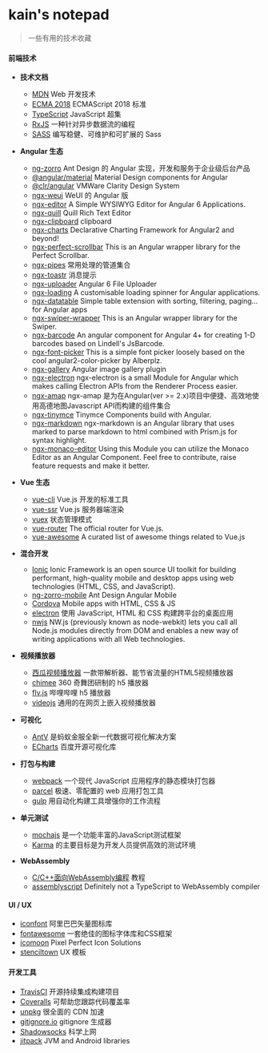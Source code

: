 # kain's notepad

> 一些有用的技术收藏

#### 前端技术

- **技术文档**
  - [MDN](https://developer.mozilla.org/zh-CN/docs/Web) Web 开发技术
  - [ECMA 2018](https://ecma262.docschina.org/) ECMAScript 2018 标准
  - [TypeScript](https://www.typescriptlang.org/) JavaScript 超集
  - [RxJS](https://rxjs.dev/) 一种针对异步数据流的编程
  - [SASS](https://sass-guidelin.es/zh/) 编写稳健、可维护和可扩展的 Sass

- **Angular 生态**
  - [ng-zorro](https://ng.ant.design/docs/introduce/zh) Ant Design 的 Angular 实现，开发和服务于企业级后台产品
  - [@angular/material](https://material.angular.io/) Material Design components for Angular
  - [@clr/angular](https://clarity.design/) VMWare Clarity Design System
  - [ngx-weui](https://www.npmjs.com/package/ngx-weui) WeUI 的 Angular 版
  - [ngx-editor](https://sibiraj-s.github.io/ngx-editor/index.html) A Simple WYSIWYG Editor for Angular 6 Applications.
  - [ngx-quill](https://www.npmjs.com/package/ngx-quill) Quill Rich Text Editor
  - [ngx-clipboard](https://www.npmjs.com/package/ngx-clipboard) clipboard
  - [ngx-charts](https://www.npmjs.com/package/@swimlane/ngx-charts) Declarative Charting Framework for Angular2 and beyond!
  - [ngx-perfect-scrollbar](https://www.npmjs.com/package/ngx-perfect-scrollbar) This is an Angular wrapper library for the Perfect Scrollbar.
  - [ngx-pipes](https://www.npmjs.com/package/ngx-pipes) 常用处理的管道集合
  - [ngx-toastr](https://www.npmjs.com/package/ngx-toastr) 消息提示
  - [ngx-uploader](https://www.npmjs.com/package/ngx-uploader) Angular 6 File Uploader
  - [ngx-loading](https://www.npmjs.com/package/ngx-loading) A customisable loading spinner for Angular applications.
  - [ngx-datatable](https://www.npmjs.com/package/ngx-datatable) Simple table extension with sorting, filtering, paging... for Angular apps
  - [ngx-swiper-wrapper](https://www.npmjs.com/package/ngx-swiper-wrapper) This is an Angular wrapper library for the Swiper. 
  - [ngx-barcode](https://www.npmjs.com/package/ngx-barcode) An angular component for Angular 4+ for creating 1-D barcodes based on Lindell's JsBarcode.
  - [ngx-font-picker](https://www.npmjs.com/package/ngx-font-picker) This is a simple font picker loosely based on the cool angular2-color-picker by Alberplz.
  - [ngx-gallery](https://www.npmjs.com/package/ngx-gallery) Angular image gallery plugin
  - [ngx-electron](https://www.npmjs.com/package/ngx-electron) ngx-electron is a small Module for Angular which makes calling Electron APIs from the Renderer Process easier.
  - [ngx-amap](https://www.npmjs.com/package/ngx-amap) ngx-amap 是为在Angular(ver >= 2.x)项目中便捷、高效地使用高德地图Javascript API而构建的组件集合
  - [ngx-tinymce](https://www.npmjs.com/package/ngx-tinymce) Tinymce Components build with Angular.
  - [ngx-markdown](https://www.npmjs.com/package/ngx-markdown) ngx-markdown is an Angular library that uses marked to parse markdown to html combined with Prism.js for syntax highlight.
  - [ngx-monaco-editor](https://www.npmjs.com/package/ngx-monaco-editor) Using this Module you can utilize the Monaco Editor as an Angular Component. Feel free to contribute, raise feature requests and make it better.

- **Vue 生态**
  - [vue-cli](https://cli.vuejs.org/zh/) Vue.js 开发的标准工具
  - [vue-ssr](https://ssr.vuejs.org/zh/) Vue.js 服务器端渲染
  - [vuex](https://vuex.vuejs.org/zh/) 状态管理模式
  - [vue-router](https://github.com/vuejs/vue-router) The official router for Vue.js.
  - [vue-awesome](https://github.com/vuejs/awesome-vue) A curated list of awesome things related to Vue.js

- **混合开发**
  - [Ionic](http://ionicframework.com/docs/) Ionic Framework is an open source UI toolkit for building performant, high-quality mobile and desktop apps using web technologies (HTML, CSS, and JavaScript).
  - [ng-zorro-mobile](http://ng.mobile.ant.design/#/docs/introduce/zh) Ant Design Angular Mobile
  - [Cordova](https://cordova.apache.org/) Mobile apps with HTML, CSS & JS
  - [electron](https://github.com/electron/electron) 使用 JavaScript, HTML 和 CSS 构建跨平台的桌面应用
  - [nwjs](https://nwjs.io/) NW.js (previously known as node-webkit) lets you call all Node.js modules directly from DOM and enables a new way of writing applications with all Web technologies.

- **视频播放器**
  - [西瓜视频播放器](https://h5player.bytedance.com/) 一款带解析器、能节省流量的HTML5视频播放器
  - [chimee](http://chimee.org/) 360 奇舞团研制的 h5 播放器
  - [flv.js](https://github.com/Bilibili/flv.js) 哔哩哔哩 h5 播放器
  - [videojs](https://videojs.com/) 通用的在网页上嵌入视频播放器

- **可视化**
  - [AntV](https://antv.alipay.com/zh-cn/index.html) 是蚂蚁金服全新一代数据可视化解决方案
  - [ECharts](https://echarts.baidu.com/) 百度开源可视化库

- **打包与构建**
  - [webpack](https://www.webpackjs.com/) 一个现代 JavaScript 应用程序的静态模块打包器
  - [parcel](https://www.parceljs.cn/) 极速、零配置的 web 应用打包工具
  - [gulp](https://gulpjs.com/) 用自动化构建工具增强你的工作流程

- **单元测试**
  - [mochajs](https://mochajs.org/) 是一个功能丰富的JavaScript测试框架
  - [Karma](http://karma-runner.github.io/latest/index.html) 的主要目标是为开发人员提供高效的测试环境

- **WebAssembly**
  - [C/C++面向WebAssembly编程](https://3dgen.cn/cppwasm-book/) 教程
  - [assemblyscript](https://github.com/AssemblyScript/assemblyscript) Definitely not a TypeScript to WebAssembly compiler

#### UI / UX

- [iconfont](https://www.iconfont.cn) 阿里巴巴矢量图标库
- [fontawesome](http://fontawesome.dashgame.com/) 一套绝佳的图标字体库和CSS框架
- [icomoon](https://icomoon.io/) Pixel Perfect Icon Solutions
- [stenciltown](https://stenciltown.omnigroup.com/categories/ui-ux/) UX 模板

#### 开发工具

- [TravisCI](https://travis-ci.org/) 开源持续集成构建项目
- [Coveralls](https://coveralls.io/) 可帮助您跟踪代码覆盖率
- [unpkg](https://unpkg.com/#/) 很全面的 CDN 加速
- [gitignore.io](https://www.gitignore.io/) gitignore 生成器
- [Shadowsocks](https://shadowsocks.org) 科学上网
- [jitpack](https://jitpack.io/) JVM and Android libraries